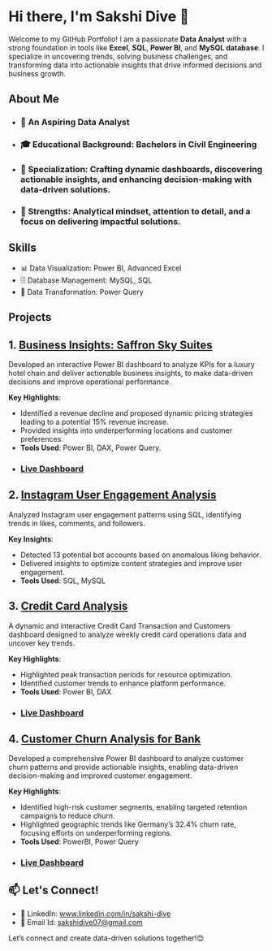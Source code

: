# Hi there, I'm Sakshi Dive 👋

Welcome to my GitHub Portfolio! I am a passionate **Data Analyst** with a strong foundation in tools like **Excel**, **SQL**, **Power BI**, and **MySQL database**. 
 I specialize in uncovering trends, solving business challenges, and transforming data into actionable insights that drive informed decisions and business growth.

## About Me 
- ### 💼 An Aspiring Data Analyst
- ### 🎓 Educational Background: Bachelors in Civil Engineering
- ### 🚀 Specialization: Crafting dynamic dashboards, discovering actionable insights, and enhancing decision-making with data-driven solutions.
- ### 🧠 Strengths: Analytical mindset, attention to detail, and a focus on delivering impactful solutions.

## Skills
- 📊 Data Visualization: Power BI, Advanced Excel
- 🗄️ Database Management: MySQL, SQL
- 🔄 Data Transformation: Power Query


## Projects 

## 1. [**Business Insights: Saffron Sky Suites**](https://github.com/sakshidive/Saffron-Sky-Suites-Business-Insights/blob/main/README.md)
Developed an interactive Power BI dashboard to analyze KPIs for a luxury hotel chain and deliver actionable business insights, to make   data-driven decisions and improve operational performance.

**Key Highlights**:  
- Identified a revenue decline and proposed dynamic pricing strategies leading to a potential 15% revenue increase.
- Provided insights into underperforming locations and customer preferences.  
- **Tools Used**: Power BI, DAX, Power Query.
- ### [Live Dashboard](https://app.powerbi.com/view?r=eyJrIjoiNTU2NzYzNDMtZWEzOC00ODdkLWE4NTQtZjFlOGU1MDRhN2M5IiwidCI6Ijk0YjBjYWUyLTcyMzgtNDQ4OC05NTRmLWZjOTAyNWFmYzYxYSJ9&pageName=cfe8691d73e7691158f6)

## 2. [**Instagram User Engagement Analysis**](https://github.com/sakshidive/Instagram-User-Engagement-Analysis-)
 Analyzed Instagram user engagement patterns using SQL, identifying trends in likes, comments, and followers.

**Key Insights**:
  - Detected 13 potential bot accounts based on anomalous liking behavior.
  - Delivered insights to optimize content strategies and improve user engagement.
  - **Tools Used**: SQL, MySQL 

## 3. [**Credit Card Analysis**](https://github.com/sakshidive/Credit-Card-Analysis-Dashboard)
A dynamic and interactive Credit Card Transaction and Customers dashboard designed to analyze weekly credit card operations data and uncover key trends.

**Key Highlights**:
- Highlighted peak transaction periods for resource optimization.
- Identified customer trends to enhance platform performance.
- **Tools Used**: Power BI, DAX
- ### [Live Dashboard](https://app.powerbi.com/view?r=eyJrIjoiZTJkZmY4OTUtNThjZi00YjgzLTk1NWMtMTA0ODI0YWNhYjNhIiwidCI6Ijk0YjBjYWUyLTcyMzgtNDQ4OC05NTRmLWZjOTAyNWFmYzYxYSJ9&pageName=11b8942e1670cae190e4)


## 4. [**Customer Churn Analysis for Bank**](https://github.com/sakshidive/Customer-Churn-Analysis-for-Bank)
Developed a comprehensive Power BI dashboard to analyze customer churn patterns and provide actionable insights, enabling data-driven decision-making and improved customer engagement.

**Key Highlights**:
- Identified high-risk customer segments, enabling targeted retention campaigns to reduce churn.
- Highlighted geographic trends like Germany’s 32.4% churn rate, focusing efforts on underperforming regions.
- **Tools Used**: PowerBI, Power Query
- ### [Live Dashboard](https://app.powerbi.com/view?r=eyJrIjoiZTBkMDIxNmMtNGUwYi00ZDQ3LWJlOWUtMjk0YjhjNjczOTUxIiwidCI6Ijk0YjBjYWUyLTcyMzgtNDQ4OC05NTRmLWZjOTAyNWFmYzYxYSJ9)

## 📫 Let's Connect! 
- 🔗 LinkedIn: www.linkedin.com/in/sakshi-dive
- 📧 Email Id: sakshidive07@gmail.com

Let’s connect and create data-driven solutions together!😊 

